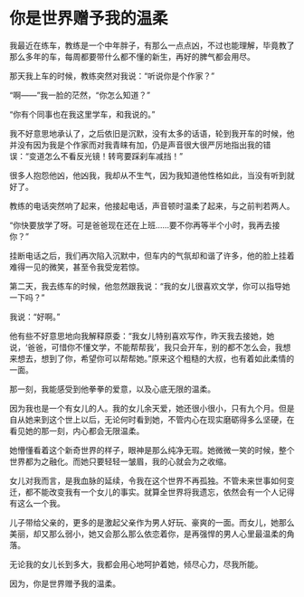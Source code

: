 # 你是世界赠予我的温柔

我最近在练车，教练是一个中年胖子，有那么一点点凶，不过也能理解，毕竟教了那么多年的车，每周都要带什么都不懂的新生，再好的脾气都会用尽。 

那天我上车的时候，教练突然对我说：“听说你是个作家？” 

“啊——”我一脸的茫然，“你怎么知道？” 

“你有个同事也在我这里学车，和我说的。” 

我不好意思地承认了，之后依旧是沉默，没有太多的话语，轮到我开车的时候，他并没有因为我是个作家而对我青睐有加，仍是声音很大很严厉地指出我的错误：“变道怎么不看反光镜！转弯要踩刹车减挡！” 

很多人抱怨他凶，他凶我，我却从不生气，因为我知道他性格如此，当没有听到就好了。 

教练的电话突然响了起来，他接起电话，声音顿时温柔了起来，与之前判若两人。 

“你快要放学了呀。可是爸爸现在还在上班……要不你再等半个小时，我再去接你？” 

挂断电话之后，我们再次陷入沉默中，但车内的气氛却和谐了许多，他的脸上挂着难得一见的微笑，甚至令我受宠若惊。 

第二天，我去练车的时候，他忽然跟我说：“我的女儿很喜欢文学，你可以指导她一下吗？” 

我说：“好啊。” 

他有些不好意思地向我解释原委：“我女儿特别喜欢写作，昨天我去接她，她说，‘爸爸，可惜你不懂文学，不能帮帮我’，我只会开车，别的都不怎么会，我想来想去，想到了你，希望你可以帮帮她。”原来这个粗糙的大叔，也有着如此柔情的一面。 

那一刻，我能感受到他拳拳的爱意，以及心底无限的温柔。 

因为我也是一个有女儿的人。我的女儿余天爱，她还很小很小，只有九个月。但是自从她来到这个世上以后，无论何时看到她，不管内心在现实磨砺得多么坚硬，在看见她的那一刻，内心都会无限温柔。 

她懵懂看着这个新奇世界的样子，眼神是那么纯净无瑕。她微微一笑的时候，整个世界都为之融化。而她只要轻轻一皱眉，我的心就会为之收缩。 

女儿对我而言，是我血脉的延续，令我在这个世界不再孤独。不管未来世事如何变迁，都不能改变我有一个女儿的事实。就算全世界将我遗忘，依然会有一个人记得有这么一个我。 

儿子带给父亲的，更多的是激起父亲作为男人好玩、豪爽的一面。而女儿，她那么美丽，却又那么弱小，她又会那么那么依恋着你，是再强悍的男人心里最温柔的角落。 

无论我的女儿长到多大，我都会用心地呵护着她，倾尽心力，尽我所能。 

因为，你是世界赠予我的温柔。